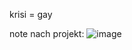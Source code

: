 krisi = gay

note nach projekt:
![image](https://github.com/user-attachments/assets/b1ef9c25-8a7f-4ddc-81c9-0bb4dc61a301)

